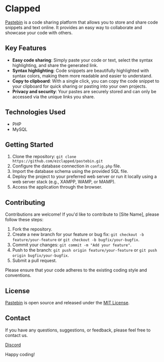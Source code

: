 # Clapped

[Pastebin](https://paste.clapped.rip/) is a code sharing platform that allows you to store and share code snippets and text online. It provides an easy way to collaborate and showcase your code with others.

## Key Features

- **Easy code sharing**: Simply paste your code or text, select the syntax highlighting, and share the generated link.
- **Syntax highlighting**: Code snippets are beautifully highlighted with syntax colors, making them more readable and easier to understand.
- **Copy to clipboard**: With a single click, you can copy the code snippet to your clipboard for quick sharing or pasting into your own projects.
- **Privacy and security**: Your pastes are securely stored and can only be accessed via the unique links you share.

## Technologies Used

- PHP
- MySQL

## Getting Started

1. Clone the repository: `git clone https://github.com/ezclapped/pastebin.git`
2. Configure the database connection in `config.php` file.
3. Import the database schema using the provided SQL file.
4. Deploy the project to your preferred web server or run it locally using a web server stack (e.g., XAMPP, WAMP, or MAMP).
5. Access the application through the browser.

## Contributing

Contributions are welcome! If you'd like to contribute to [Site Name], please follow these steps:

1. Fork the repository.
2. Create a new branch for your feature or bug fix: `git checkout -b feature/your-feature` or `git checkout -b bugfix/your-bugfix`.
3. Commit your changes: `git commit -m "Add your feature"`.
4. Push to the branch: `git push origin feature/your-feature` or `git push origin bugfix/your-bugfix`.
5. Submit a pull request.

Please ensure that your code adheres to the existing coding style and conventions.

## License

[Pastebin](https://paste.clapped.rip/) is open source and released under the [MIT License](LICENSE).

## Contact

If you have any questions, suggestions, or feedback, please feel free to contact us.

[Discord](https://discord.gg/bMZAVvsgeT)

Happy coding!
